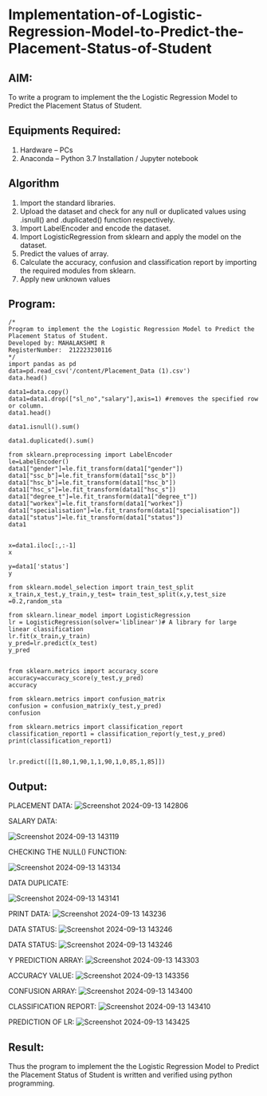 # Implementation-of-Logistic-Regression-Model-to-Predict-the-Placement-Status-of-Student

## AIM:
To write a program to implement the the Logistic Regression Model to Predict the Placement Status of Student.

## Equipments Required:
1. Hardware – PCs
2. Anaconda – Python 3.7 Installation / Jupyter notebook

## Algorithm
1. Import the standard libraries.
2. Upload the dataset and check for any null or duplicated values using .isnull() and .duplicated() function respectively. 
3. Import LabelEncoder and encode the dataset.
4. Import LogisticRegression from sklearn and apply the model on the dataset.
5. Predict the values of array.
6. Calculate the accuracy, confusion and classification report by importing the required modules from sklearn.
7. Apply new unknown values

## Program:
```
/*
Program to implement the the Logistic Regression Model to Predict the Placement Status of Student.
Developed by: MAHALAKSHMI R
RegisterNumber:  212223230116
*/
import pandas as pd
data=pd.read_csv('/content/Placement_Data (1).csv')
data.head()

data1=data.copy()
data1=data1.drop(["sl_no","salary"],axis=1) #removes the specified row or column.
data1.head()

data1.isnull().sum()

data1.duplicated().sum()

from sklearn.preprocessing import LabelEncoder
le=LabelEncoder()
data1["gender"]=le.fit_transform(data1["gender"])
data1["ssc_b"]=le.fit_transform(data1["ssc_b"])
data1["hsc_b"]=le.fit_transform(data1["hsc_b"])
data1["hsc_s"]=le.fit_transform(data1["hsc_s"])
data1["degree_t"]=le.fit_transform(data1["degree_t"])
data1["workex"]=le.fit_transform(data1["workex"])
data1["specialisation"]=le.fit_transform(data1["specialisation"])
data1["status"]=le.fit_transform(data1["status"])
data1


x=data1.iloc[:,:-1]
x

y=data1['status']
y

from sklearn.model_selection import train_test_split
x_train,x_test,y_train,y_test= train_test_split(x,y,test_size =0.2,random_sta

from sklearn.linear_model import LogisticRegression
lr = LogisticRegression(solver='liblinear')# A library for large linear classification
lr.fit(x_train,y_train)
y_pred=lr.predict(x_test)
y_pred


from sklearn.metrics import accuracy_score
accuracy=accuracy_score(y_test,y_pred)
accuracy

from sklearn.metrics import confusion_matrix
confusion = confusion_matrix(y_test,y_pred)
confusion

from sklearn.metrics import classification_report
classification_report1 = classification_report(y_test,y_pred)
print(classification_report1)


lr.predict([[1,80,1,90,1,1,90,1,0,85,1,85]])
```

## Output:
PLACEMENT DATA:
![Screenshot 2024-09-13 142806](https://github.com/user-attachments/assets/b11efb6f-e450-405e-ac1f-da56f103110f)

SALARY DATA:

![Screenshot 2024-09-13 143119](https://github.com/user-attachments/assets/c493e531-ea8e-4358-8764-b562bcfcdafb)


CHECKING THE NULL() FUNCTION:

![Screenshot 2024-09-13 143134](https://github.com/user-attachments/assets/00592eb5-c564-47e3-9596-01d8b7268026)


DATA DUPLICATE:

![Screenshot 2024-09-13 143141](https://github.com/user-attachments/assets/423d4d97-f630-4efa-84f3-5884c3306221)


PRINT DATA:
![Screenshot 2024-09-13 143236](https://github.com/user-attachments/assets/12abc52b-a6b2-4663-992b-2451935d4dba)


DATA STATUS:
![Screenshot 2024-09-13 143246](https://github.com/user-attachments/assets/041463e6-5168-490b-bbb3-a40828f67610)


DATA STATUS:
![Screenshot 2024-09-13 143246](https://github.com/user-attachments/assets/0a22d0be-6050-4981-9b59-a5a615614992)


Y PREDICTION ARRAY:
![Screenshot 2024-09-13 143303](https://github.com/user-attachments/assets/758558fa-33d3-471e-8777-138ece93d804)


ACCURACY VALUE:
![Screenshot 2024-09-13 143356](https://github.com/user-attachments/assets/0f617052-241c-471a-b8dc-2bda50f8d076)


CONFUSION ARRAY:
![Screenshot 2024-09-13 143400](https://github.com/user-attachments/assets/bd3ea8a9-ab25-4414-b211-75d7ce3c3f61)


CLASSIFICATION REPORT:
![Screenshot 2024-09-13 143410](https://github.com/user-attachments/assets/fe94576f-d034-4835-b5bb-9fb6a7913dc3)


PREDICTION OF LR:
![Screenshot 2024-09-13 143425](https://github.com/user-attachments/assets/89d5d680-4d08-49e4-95e3-39c269f1d3c6)


## Result:
Thus the program to implement the the Logistic Regression Model to Predict the Placement Status of Student is written and verified using python programming.
